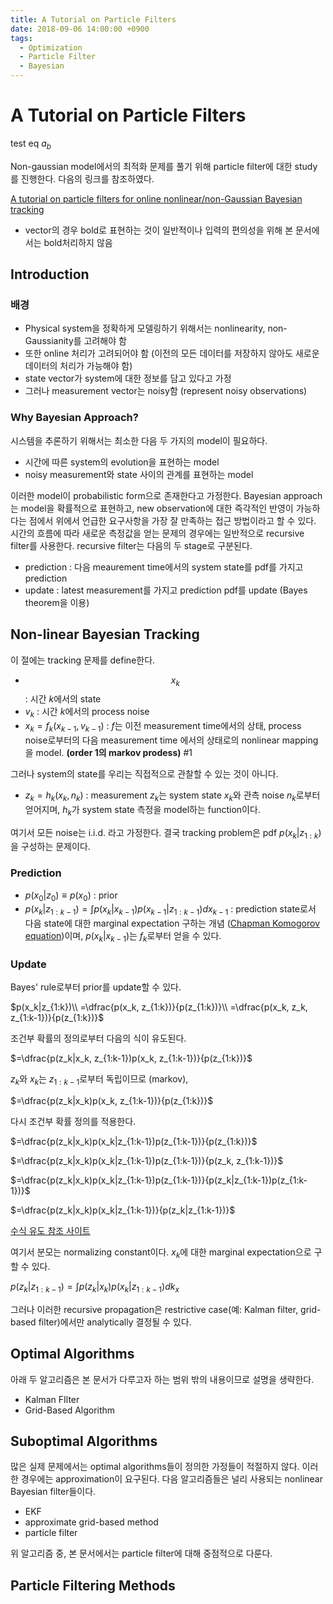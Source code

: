 ```yaml
---
title: A Tutorial on Particle Filters
date: 2018-09-06 14:00:00 +0900
tags:
  - Optimization
  - Particle Filter
  - Bayesian
---
```


# A Tutorial on Particle Filters

test eq
$a_b$

Non-gaussian model에서의 최적화 문제를 풀기 위해 particle filter에 대한 study를 진행한다. 다음의 링크를 참조하였다.

[A tutorial on particle filters for online nonlinear/non-Gaussian Bayesian tracking](https://www.google.co.kr/url?sa=t&rct=j&q=&esrc=s&source=web&cd=1&ved=2ahUKEwjJvpCLjaPdAhVJ57wKHSxeBmQQFjAAegQIABAC&url=https%3A%2F%2Fwww.irisa.fr%2Faspi%2Flegland%2Fensta%2Fref%2Farulampalam02a.pdf&usg=AOvVaw3G1TmRRCE5b7ZMpNowO18F)

* vector의 경우 bold로 표현하는 것이 일반적이나 입력의 편의성을 위해 본 문서에서는 bold처리하지 않음


## Introduction
### 배경
* Physical system을 정확하게 모델링하기 위해서는 nonlinearity, non-Gaussianity를 고려해야 함
* 또한 online 처리가 고려되어야 함 (이전의 모든 데이터를 저장하지 않아도 새로운 데이터의 처리가 가능해야 함)
* state vector가 system에 대한 정보를 담고 있다고 가정
* 그러나 measurement vector는 noisy함 (represent noisy observations)

### Why Bayesian Approach?
시스템을 추론하기 위해서는 최소한 다음 두 가지의 model이 필요하다.
* 시간에 따른 system의 evolution을 표현하는 model
* noisy measurement와 state 사이의 관계를 표현하는 model

이러한 model이 probabilistic form으로 존재한다고 가정한다. Bayesian approach는 model을 확률적으로 표현하고, new observation에 대한 즉각적인 반영이 가능하다는 점에서 위에서 언급한 요구사항을 가장 잘 만족하는 접근 방법이라고 할 수 있다. 
시간의 흐름에 따라 새로운 측정값을 얻는 문제의 경우에는 일반적으로 recursive filter를 사용한다. recursive filter는 다음의 두 stage로 구분된다.
* prediction : 다음 meaurement time에서의 system state를 pdf를 가지고 prediction
* update : latest measurement를 가지고 prediction pdf를 update (Bayes theorem을 이용)

## Non-linear Bayesian Tracking
이 절에는 tracking 문제를 define한다. 
* $$x_k$$ : 시간 $k$에서의 state
* $v_k$ : 시간 $k$에서의 process noise
* $x_k=f_k(x_{k-1}, v_{k-1})$ : $f$는 이전 measurement time에서의 상태, process noise로부터의 다음 measurement time 에서의 상태로의 nonlinear mapping을 model. **(order 1의 markov prodess)** #1

그러나 system의 state를 우리는 직접적으로 관찰할 수 있는 것이 아니다.
* $z_k=h_k(x_k, n_k)$ : measurement $z_k$는 system state $x_k$와 관측 noise $n_k$로부터 얻어지며, $h_k$가 system state 측정을 model하는 function이다.

여기서 모든 noise는 i.i.d. 라고 가정한다.  결국 tracking problem은 pdf $p(x_k|z_{1:k})$을 구성하는 문제이다.

### Prediction
* $p(x_0|z_0)\equiv p(x_0)$ : prior
* $p(x_k|z_{1:k-1})=\int{p}(x_k|x_{k-1})p(x_{k-1}|z_{1:k-1})dx_{k-1}$ : prediction state로서 다음 state에 대한 marginal expectation 구하는 개념 ([Chapman Komogorov equation](https://en.m.wikipedia.org/wiki/Chapman%E2%80%93Kolmogorov_equation))이며, $p(x_k|x_{k-1})$는 $f_k$로부터 얻을 수 있다.

### Update
Bayes' rule로부터 prior를 update할 수 있다.

$p(x_k|z_{1:k})\\
=\dfrac{p(x_k, z_{1:k})}{p(z_{1:k})}\\
=\dfrac{p(x_k, z_k, z_{1:k-1})}{p(z_{1:k})}$

조건부 확률의 정의로부터 다음의 식이 유도된다.

$=\dfrac{p(z_k|x_k, z_{1:k-1})p(x_k, z_{1:k-1})}{p(z_{1:k})}$

$z_k$와 $x_k$는 $z_{1:k-1}$로부터 독립이므로 (markov),

$=\dfrac{p(z_k|x_k)p(x_k, z_{1:k-1})}{p(z_{1:k})}$

다시 조건부 확률 정의를 적용한다.

$=\dfrac{p(z_k|x_k)p(x_k|z_{1:k-1})p(z_{1:k-1})}{p(z_{1:k})}$

$=\dfrac{p(z_k|x_k)p(x_k|z_{1:k-1})p(z_{1:k-1})}{p(z_k, z_{1:k-1})}$

$=\dfrac{p(z_k|x_k)p(x_k|z_{1:k-1})p(z_{1:k-1})}{p(z_k|z_{1:k-1})p(z_{1:k-1})}$

$=\dfrac{p(z_k|x_k)p(x_k|z_{1:k-1})}{p(z_k|z_{1:k-1})}$

[수식 유도 참조 사이트](https://stats.stackexchange.com/questions/130944/deriving-the-bayes-filter-correction-equation)

여기서 분모는 normalizing constant이다. $x_k$에 대한 marginal expectation으로 구할 수 있다.

$p(z_k|z_{1:k-1})=\int{p(z_k|x_k)p(x_k|z_{1:k-1})}dk_x$

그러나 이러한 recursive propagation은 restrictive case(예: Kalman filter, grid-based filter)에서만 analytically 결정될 수 있다.

## Optimal Algorithms
아래 두 알고리즘은 본 문서가 다루고자 하는 범위 밖의 내용이므로 설명을 생략한다.
* Kalman FIlter
* Grid-Based Algorithm

## Suboptimal Algorithms
많은 실제 문제에서는 optimal algorithms들이 정의한 가정들이 적절하지 않다. 이러한 경우에는 approximation이 요구된다. 다음 알고리즘들은 널리 사용되는 nonlinear Bayesian filter들이다.

* EKF
* approximate grid-based method
* particle filter

위 알고리즘 중, 본 문서에서는 particle filter에 대해 중점적으로 다룬다.

## Particle Filtering Methods
